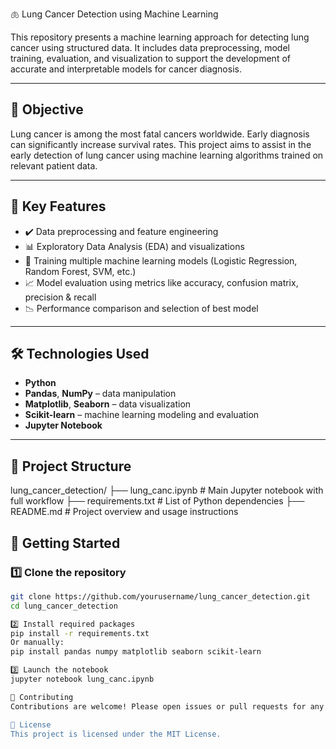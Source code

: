  🫁 Lung Cancer Detection using Machine Learning

This repository presents a machine learning approach for detecting lung cancer using structured data. It includes data preprocessing, model training, evaluation, and visualization to support the development of accurate and interpretable models for cancer diagnosis.

---

## 📌 Objective

Lung cancer is among the most fatal cancers worldwide. Early diagnosis can significantly increase survival rates. This project aims to assist in the early detection of lung cancer using machine learning algorithms trained on relevant patient data.

---

## 🧠 Key Features

- ✔️ Data preprocessing and feature engineering
- 📊 Exploratory Data Analysis (EDA) and visualizations
- 🧪 Training multiple machine learning models (Logistic Regression, Random Forest, SVM, etc.)
- 📈 Model evaluation using metrics like accuracy, confusion matrix, precision & recall
- 📉 Performance comparison and selection of best model

---

## 🛠️ Technologies Used

- **Python**
- **Pandas**, **NumPy** – data manipulation
- **Matplotlib**, **Seaborn** – data visualization
- **Scikit-learn** – machine learning modeling and evaluation
- **Jupyter Notebook**

---

## 📂 Project Structure
lung_cancer_detection/
├── lung_canc.ipynb # Main Jupyter notebook with full workflow
├── requirements.txt # List of Python dependencies
├── README.md # Project overview and usage instructions

## 🚀 Getting Started

### 1️⃣ Clone the repository
```bash
git clone https://github.com/yourusername/lung_cancer_detection.git
cd lung_cancer_detection

2️⃣ Install required packages
pip install -r requirements.txt
Or manually:
pip install pandas numpy matplotlib seaborn scikit-learn

3️⃣ Launch the notebook
jupyter notebook lung_canc.ipynb

🤝 Contributing
Contributions are welcome! Please open issues or pull requests for any improvements, features, or bug fixes you'd like to suggest.

📜 License
This project is licensed under the MIT License.

